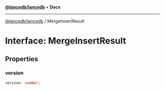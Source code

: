 [**@lancedb/lancedb**](../README.md) • **Docs**

***

[@lancedb/lancedb](../globals.md) / MergeInsertResult

# Interface: MergeInsertResult

## Properties

### version

```ts
version: number;
```
